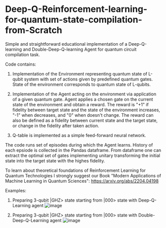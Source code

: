 # Deep-Q-Reinforcement-learning-for-quantum-state-compilation-from-Scratch

Simple and straightforward educational implementation of a Deep-Q-learning and Double-Deep-Q-learning Agent for quantum circuit compilation task.

Code contains:
1. Implementation of the Environment representing quantum state of L-qubit system with set of actions given by predefined quantum gates.
   State of the environment corresponds to quantum state of L-qubits.
   
2. Implementation of the Agent acting on the environment via application of a given quantum gate. Agent applies a chosen gate on the current state
   of the environment and obtain a reward. The reward is "+1" if fidelity between target state and the state of the environment increases, "-1" when decreases,     and "0" when doesn't change. The reward can also be defined as a fidelity between current state and the target state, or change in the fidelity after taken action.

3. Q-table is implemented as a simple feed-forward neural network.

The code runs set of episodes during which the Agent learns. History of each epsiode is collected in the Pandas dataframe. From dataframe one can extract the optimal set of gates implementing unitary transforming the initial state into the target state with the highes fidelity.

To learn about theoretical foundations of Reinforcement Learning for Quantum Technologies I strongly suggest our Book
"Modern Applications of Machine Learning in Quantum Sciences": https://arxiv.org/abs/2204.04198

Examples:
1. Preparing 3-qubit |GHZ> state starting from |000> state with Deep-Q-Learning agent
![image](https://github.com/MarcinPlodzien/Deep-Q-Reinforcement-learning-for-quantum-state-compilation-from-Scratch/assets/95550675/b18aa8d5-d99d-435a-8c32-f1654de2dbdb)




3. Preparing 3-qubit |GHZ> state starting from |000> state with Double-Deep-Q-Learning agent
![image](https://github.com/MarcinPlodzien/Deep-Q-Reinforcement-learning-for-quantum-state-compilation-from-Scratch/assets/95550675/2d8d965e-47dc-48b6-84cf-8b65bd1aef66)



